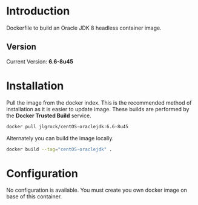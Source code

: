 # Introduction

Dockerfile to build an Oracle JDK 8 headless container image.

## Version

Current Version: **6.6-8u45**

# Installation

Pull the image from the docker index. This is the recommended method of installation as it is easier to update image. These builds are performed by the **Docker Trusted Build** service.

```bash
docker pull jlgrock/centOS-oraclejdk:6.6-8u45
```

Alternately you can build the image locally.

```bash
docker build --tag="centOS-oraclejdk" .
```

# Configuration

No configuration is available. You must create you own docker image on base of this container.


